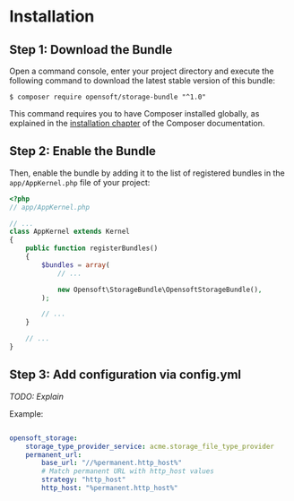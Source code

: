 Installation
============

Step 1: Download the Bundle
---------------------------

Open a command console, enter your project directory and execute the
following command to download the latest stable version of this bundle:

```console
$ composer require opensoft/storage-bundle "^1.0"
```

This command requires you to have Composer installed globally, as explained
in the [installation chapter](https://getcomposer.org/doc/00-intro.md)
of the Composer documentation.

Step 2: Enable the Bundle
-------------------------

Then, enable the bundle by adding it to the list of registered bundles
in the `app/AppKernel.php` file of your project:

```php
<?php
// app/AppKernel.php

// ...
class AppKernel extends Kernel
{
    public function registerBundles()
    {
        $bundles = array(
            // ...

            new Opensoft\StorageBundle\OpensoftStorageBundle(),
        );

        // ...
    }

    // ...
}
```

Step 3: Add configuration via config.yml
-------------------------

_TODO: Explain_

Example:

```yml

opensoft_storage:
    storage_type_provider_service: acme.storage_file_type_provider
    permanent_url:
        base_url: "//%permanent.http_host%"
        # Match permanent URL with http_host values
        strategy: "http_host"
        http_host: "%permanent.http_host%"

```
